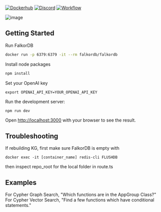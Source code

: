 [![Dockerhub](https://img.shields.io/docker/pulls/falkordb/falkordb?label=Docker)](https://hub.docker.com/r/falkordb/falkordb/)
[![Discord](https://img.shields.io/discord/1146782921294884966?style=flat-square)](https://discord.gg/ErBEqN9E)
[![Workflow](https://github.com/FalkorDB/code-graph/actions/workflows/nextjs.yml/badge.svg?branch=main)](https://github.com/FalkorDB/code-graph/actions/workflows/nextjs.yml)

![image](https://github.com/FalkorDB/code-graph/assets/753206/60f535ed-cf29-44b2-9005-721f11614803)

## Getting Started

Run FalkorDB

```bash
docker run -p 6379:6379 -it --rm falkordb/falkordb
```

Install node packages

```bash
npm install
```

Set your OpenAI key

```
export OPENAI_API_KEY=YOUR_OPENAI_API_KEY
```

Run the development server:

```bash
npm run dev
```

Open [http://localhost:3000](http://localhost:3000) with your browser to see the result.

## Troubleshooting

If rebuilding KG, first make sure FalkorDB is empty with

```
docker exec -it [container_name] redis-cli FLUSHDB
```

then inspect repo_root for the local folder in route.ts

## Examples

For Cypher Graph Search, "Which functions are in the AppGroup Class?"
For Cypher Vector Search, "Find a few functions which have conditional statements."

